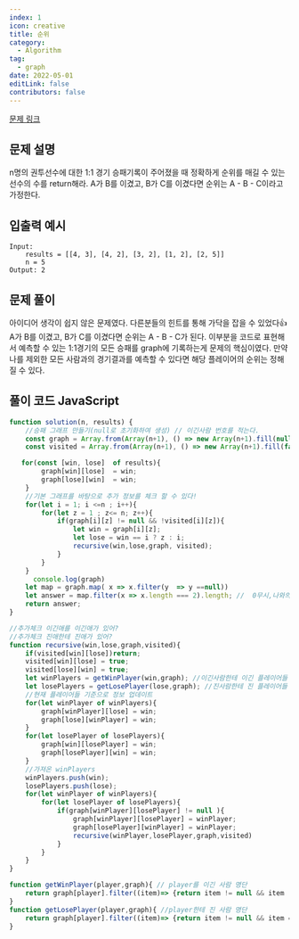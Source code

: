 ```yaml
---
index: 1
icon: creative
title: 순위
category:
  - Algorithm
tag:
  - graph
date: 2022-05-01
editLink: false
contributors: false
---
```


[문제 링크](https://programmers.co.kr/learn/courses/30/lessons/49191)

## 문제 설명

n명의 권투선수에 대한 1:1 경기 승패기록이 주어졌을 때 정확하게 순위를 매길 수 있는 선수의 수를 return해라. A가 B를 이겼고, B가 C를 이겼다면 
순위는 A - B - C이라고 가정한다.
 
## 입출력 예시

```
Input: 
    results = [[4, 3], [4, 2], [3, 2], [1, 2], [2, 5]]
    n = 5
Output: 2
```
## 문제 풀이

아이디어 생각이 쉽지 않은 문제였다. 다른분들의 힌트를 통해 가닥을 잡을 수 있었다:thumbsup:  A가 B를 이겼고, B가 C를 이겼다면 순위는 A - B - C가 된다. 이부분을 코드로 표현해서
예측할 수 있는 1:1경기의 모든 승패를 graph에 기록하는게 문제의 핵심이였다. 
만약 나를 제외한 모든 사람과의 경기결과를 예측할 수 있다면 해당 플레이어의 순위는 정해 질 수 있다.

## 풀이 코드 JavaScript 
```js
function solution(n, results) {
    //승패 그래프 만들기(null로 초기화하여 생성) // 이긴사람 번호를 적는다.
    const graph = Array.from(Array(n+1), () => new Array(n+1).fill(null));
    const visited = Array.from(Array(n+1), () => new Array(n+1).fill(false));

   for(const [win, lose]  of results){
        graph[win][lose]  = win;
        graph[lose][win]  = win;
    }
    //기본 그래프를 바탕으로 추가 정보를 체크 할 수 있다!
    for(let i = 1; i <=n ; i++){
        for(let z = 1 ; z<= n; z++){
            if(graph[i][z] != null && !visited[i][z]){
                let win = graph[i][z];
                let lose = win == i ? z : i;
                recursive(win,lose,graph, visited);
            }
        }
    }
      console.log(graph)
    let map = graph.map( x => x.filter(y  => y ==null))
    let answer = map.filter(x => x.length === 2).length; //  0무시,나와의 경기 이렇게 해서 2
    return answer;
}

//추가체크 이긴애를 이긴애가 있어?
//추가체크 진애한테 진애가 있어?
function recursive(win,lose,graph,visited){
    if(visited[win][lose])return;
    visited[win][lose] = true;
    visited[lose][win] = true;
    let winPlayers = getWinPlayer(win,graph); //이긴사람한테 이긴 플레이어들
    let losePlayers = getLosePlayer(lose,graph); //진사람한테 진 플레이어들
    //현재 플레이어들 기준으로 정보 업데이트
    for(let winPlayer of winPlayers){
        graph[winPlayer][lose] = win;
        graph[lose][winPlayer] = win;
    }
    for(let losePlayer of losePlayers){
        graph[win][losePlayer] = win;
        graph[losePlayer][win] = win;
    }
    //가져온 winPlayers
    winPlayers.push(win);
    losePlayers.push(lose);
    for(let winPlayer of winPlayers){
        for(let losePlayer of losePlayers){
            if(graph[winPlayer][losePlayer] != null ){
                graph[winPlayer][losePlayer] = winPlayer;
                graph[losePlayer][winPlayer] = winPlayer;
                recursive(winPlayer,losePlayer,graph,visited)
            }
        }
    }
}

function getWinPlayer(player,graph){ // player를 이긴 사람 명단 
    return graph[player].filter((item)=> {return item != null && item != player} )
}
function getLosePlayer(player,graph){ //player한테 진 사람 명단
    return graph[player].filter((item)=> {return item != null && item == player} )
}

```